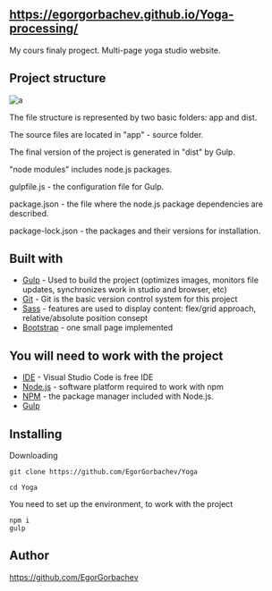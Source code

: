 ## https://egorgorbachev.github.io/Yoga-processing/

My cours finaly progect. Multi-page yoga studio website.

## Project structure

![a](https://user-images.githubusercontent.com/77729737/110121326-4e485e80-7dcf-11eb-9b49-b5ce105f3e0f.png)

The file structure is represented by two basic folders: app and dist.

The source files are located in "app" - source folder.

The final version of the project is generated in "dist" by Gulp.

"node modules" includes node.js packages.

gulpfile.js - the configuration file for Gulp.

package.json - the file where the node.js package dependencies are described.

package-lock.json - the packages and their versions for installation.

## Built with

* [Gulp](https://gulpjs.com/) -  Used to build the project (optimizes images, monitors file updates, synchronizes work in studio and browser, etc)
* [Git](https://github.com/) - Git is the basic version control system for this project
* [Sass](https://sass-lang.com/install) - features are used to display content: flex/grid approach, relative/absolute position consept
* [Bootstrap](https://getbootstrap.com/) - one small page implemented

## You will need to work with the project

* [IDE](https://code.visualstudio.com/) - Visual Studio Code is free IDE
* [Node.js](https://nodejs.org/en/) - software platform required to work with npm
* [NPM](https://www.npmjs.com/) -  the package manager included with Node.js.
* [Gulp](https://gulpjs.com/)

## Installing

Downloading
```
git clone https://github.com/EgorGorbachev/Yoga

cd Yoga
```

You need to set up the environment, to work with the project
```
npm i
gulp
```

## Author

https://github.com/EgorGorbachev
